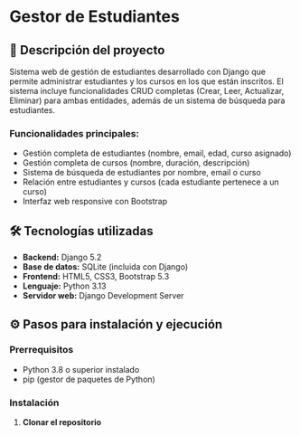 # Gestor de Estudiantes

## 📖 Descripción del proyecto

Sistema web de gestión de estudiantes desarrollado con Django que permite administrar estudiantes y los cursos en los que están inscritos. El sistema incluye funcionalidades CRUD completas (Crear, Leer, Actualizar, Eliminar) para ambas entidades, además de un sistema de búsqueda para estudiantes.

### Funcionalidades principales:
- Gestión completa de estudiantes (nombre, email, edad, curso asignado)
- Gestión completa de cursos (nombre, duración, descripción)
- Sistema de búsqueda de estudiantes por nombre, email o curso
- Relación entre estudiantes y cursos (cada estudiante pertenece a un curso)
- Interfaz web responsive con Bootstrap

## 🛠️ Tecnologías utilizadas

- **Backend:** Django 5.2
- **Base de datos:** SQLite (incluida con Django)
- **Frontend:** HTML5, CSS3, Bootstrap 5.3
- **Lenguaje:** Python 3.13
- **Servidor web:** Django Development Server

## ⚙️ Pasos para instalación y ejecución

### Prerrequisitos
- Python 3.8 o superior instalado
- pip (gestor de paquetes de Python)

### Instalación

1. **Clonar el repositorio**
```bash
